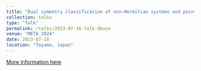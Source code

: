 ```yaml
---
title: "Dual symmetry classification of non-Hermitian systems and point-gap topology"
collection: talks
type: "Talk"
permalink: /talks/2023-07-16-talk-Obuse
venue: "META 2024"
date: 2023-07-16
location: "Toyama, Japan"
---
```


[More information here](https://metaconferences.org/META24/index.php/META/index)
